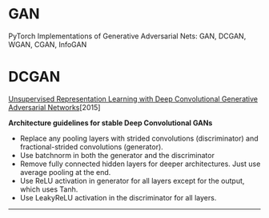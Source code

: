 # GAN
PyTorch Implementations of Generative Adversarial Nets: GAN, DCGAN, WGAN, CGAN, InfoGAN

# DCGAN 
[Unsupervised Representation Learning with Deep Convolutional Generative Adversarial Networks](https://arxiv.org/pdf/1511.06434.pdf)[2015]  

**Architecture guidelines for stable Deep Convolutional GANs**  

* Replace any pooling layers with strided convolutions (discriminator) and fractional-strided convolutions (generator).  
* Use batchnorm in both the generator and the discriminator  
* Remove fully connected hidden layers for deeper architectures. Just use average pooling at the end.  
* Use ReLU activation in generator for all layers except for the output, which uses Tanh.  
* Use LeakyReLU activation in the discriminator for all layers.  

 ***************
